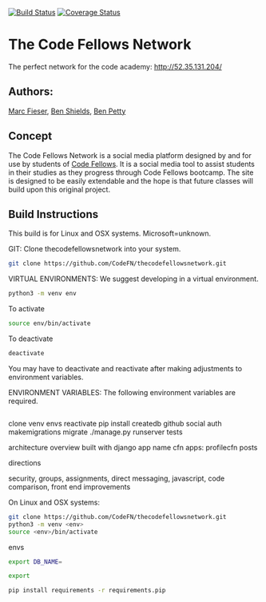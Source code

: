 [![Build Status](https://travis-ci.org/CodeFN/thecodefellowsnetwork.svg?branch=master)](https://travis-ci.org/CodeFN/thecodefellowsnetwork) [![Coverage Status](https://coveralls.io/repos/github/CodeFN/thecodefellowsnetwork/badge.svg?branch=master)](https://coveralls.io/github/CodeFN/thecodefellowsnetwork?branch=master)
# The Code Fellows Network
The perfect network for the code academy: http://52.35.131.204/

## Authors: 
[Marc Fieser](https://github.com/midfies), [Ben Shields](https://github.com/iamrobinhood12345), [Ben Petty](https://github.com/benpetty)

## Concept

The Code Fellows Network is a social media platform designed by and for use by students of [Code Fellows](https://www.codefellows.org/). It is a social media tool to assist students in their studies as they progress through Code Fellows bootcamp. The site is designed to be easily extendable and the hope is that future classes will build upon this original project.

## Build Instructions

This build is for Linux and OSX systems. Microsoft=unknown.

GIT:
Clone thecodefellowsnetwork into your system.

```bash
git clone https://github.com/CodeFN/thecodefellowsnetwork.git
```

VIRTUAL ENVIRONMENTS:
We suggest developing in a virtual environment.

```bash
python3 -m venv env
```

To activate
```bash
source env/bin/activate
```
To deactivate
```bash
deactivate
```
You may have to deactivate and reactivate after making adjustments to environment variables.

ENVIRONMENT VARIABLES:
The following environment variables are required.
```bash

```

clone
venv
envs
reactivate
pip install
createdb
github social auth
makemigrations
migrate
./manage.py runserver
tests

architecture overview
built with django
app name cfn
apps: profilecfn posts

directions

security, groups, assignments, direct messaging, javascript, code comparison, front end improvements




On Linux and OSX systems:

```bash
git clone https://github.com/CodeFN/thecodefellowsnetwork.git
python3 -m venv <env>
source <env>/bin/activate
```

envs

```bash
export DB_NAME=

export 

pip install requirements -r requirements.pip
```






